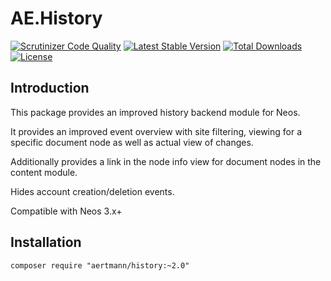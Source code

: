 # AE.History

[![Scrutinizer Code Quality](https://scrutinizer-ci.com/g/aertmann/history/badges/quality-score.png?b=master)](https://scrutinizer-ci.com/g/aertmann/history/?branch=master)
[![Latest Stable Version](https://poser.pugx.org/aertmann/history/v/stable)](https://packagist.org/packages/aertmann/history)
[![Total Downloads](https://poser.pugx.org/aertmann/history/downloads)](https://packagist.org/packages/aertmann/history)
[![License](https://poser.pugx.org/aertmann/history/license)](https://packagist.org/packages/aertmann/history)

## Introduction

This package provides an improved history backend module for Neos.

It provides an improved event overview with site filtering, viewing for a specific document node as well as actual view of changes.

Additionally provides a link in the node info view for document nodes in the content module.

Hides account creation/deletion events.

Compatible with Neos 3.x+

## Installation

`composer require "aertmann/history:~2.0"`